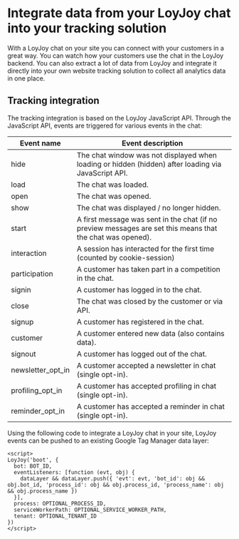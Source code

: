 # Integrate data from your LoyJoy chat into your tracking solution

With a LoyJoy chat on your site you can connect with your customers in a great way. You can watch how your customers use the chat in the LoyJoy backend. You can also extract a lot of data from LoyJoy and integrate it directly into your own website tracking solution to collect all analytics data in one place.

## Tracking integration

The tracking integration is based on the LoyJoy JavaScript API. Through the JavaScript API, events are triggered for various events in the chat:


| Event name          | Event description |
|---------------------|------------------|
| hide                | The chat window was not displayed when loading or hidden (hidden) after loading via JavaScript API. |
| load                | The chat was loaded. |
| open                | The chat was opened. |
| show                | The chat was displayed / no longer hidden. |
| start               | A first message was sent in the chat (if no preview messages are set this means that the chat was opened). |
| interaction         | A session has interacted for the first time (counted by cookie-session) |
| participation       | A customer has taken part in a competition in the chat. |
| signin              | A customer has logged in to the chat. |
| close               | The chat was closed by the customer or via API. |
| signup              | A customer has registered in the chat. |
| customer            | A customer entered new data (also contains data). |
| signout             | A customer has logged out of the chat. |
| newsletter_opt_in   | A customer accepted a newsletter in chat (single opt-in). |
| profiling_opt_in    | A customer has accepted profiling in chat (single opt-in). |
| reminder_opt_in     | A customer has accepted a reminder in chat (single opt-in). |


Using the following code to integrate a LoyJoy chat in your site, LoyJoy events can be pushed to an existing Google Tag Manager data layer:

```
<script>
LoyJoy('boot', {
  bot: BOT_ID,
  eventListeners: [function (evt, obj) {
    dataLayer && dataLayer.push({ 'evt': evt, 'bot_id': obj && obj.bot_id, 'process_id': obj && obj.process_id, 'process_name': obj && obj.process_name })  
  }],
  process: OPTIONAL_PROCESS_ID,
  serviceWorkerPath: OPTIONAL_SERVICE_WORKER_PATH,
  tenant: OPTIONAL_TENANT_ID
})
</script>
```

